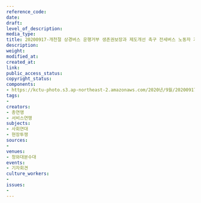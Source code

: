 ```yaml
---
reference_code: 
date: 
draft: 
level_of_description: 
media_type: 
title: 20200917-개천절 상경버스 운행거부 생존권보장과 제도개선 촉구 전세버스 노동자 기자회견
description: 
weight: 
modified_at: 
created_at: 
link: 
public_access_status: 
copyright_status: 
components:
- https://kctu-photo.s3.ap-northeast-2.amazonaws.com/2020년/9월/20200917-개천절+상경버스+운행거부+생존권보장과+제도개선+촉구+전세버스+노동자+기자회견/_W5D0081.jpg
tags:
- 
creators:
- 총연맹
- 서비스연맹
subjects:
- 사회연대
- 현장투쟁
sources:
- 
venues:
- 청와대분수대
events:
- 기자회견
culture_workers:
- 
issues:
- 
---
```

